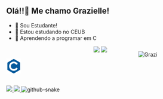 ## Olá!!👋 Me chamo Grazielle!

- 🔭 Sou Estudante!
- 🌱 Estou estudando no CEUB
- 🤔 Aprendendo a programar em C
  
<p align="center">
  <img width="48%" src="https://github-readme-stats.vercel.app/api?username=graziessantos&show_icons=true&theme=synthwave&include_all_commits=true&count_private=true"/>
  <img width="48%" src="https://github-readme-stats.vercel.app/api/top-langs/?username=graziessantos&layout=compact&langs_count=6&theme=synthwave"/>
</p>

<img src="https://raw.githubusercontent.com/devicons/devicon/master/icons/c/c-plain.svg" width="40" height="40"/>

<img src="https://github.com/user-attachments/assets/3af8613f-44ca-4375-90f2-188524819cb9" alt="Grazi" width="150" align="right" style="margin-top: -20px;">

##

<a href="mailto:grazielle.ssantos@sempreceub.com">
  <img src="https://img.shields.io/badge/-Gmail-%23EA4335?style=for-the-badge&logo=gmail&logoColor=white" target="_blank">
</a>
<a href="https://www.linkedin.com/in/grazielle-santana-dos-santos-24149b362/" target="_blank">
  <img src="https://img.shields.io/badge/-LinkedIn-%230077B5?style=for-the-badge&logo=linkedin&logoColor=white" target="_blank">
</a>

<picture>
  <source media="(prefers-color-scheme: dark)" srcset="https://raw.githubusercontent.com/grazissantos/graziessantos/output/github-snake-dark.svg" />
  <source media="(prefers-color-scheme: light)" srcset="https://raw.githubusercontent.com/graziessantos/graziessantos/output/github-snake.svg" />
  <img alt="github-snake" src="https://raw.githubusercontent.com/graziessantos/graziessantos/output/github-snake.svg" />
</picture>
